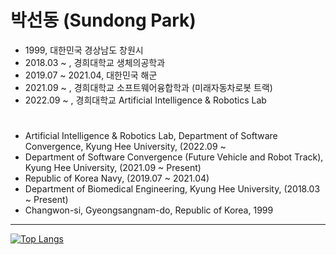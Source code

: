 # 박선동 (Sundong Park)
- 1999, 대한민국 경상남도 창원시
- 2018.03 ~ , 경희대학교 생체의공학과
- 2019.07 ~ 2021.04, 대한민국 해군
- 2021.09 ~ , 경희대학교 소프트웨어융합학과 (미래자동차로봇 트랙)
- 2022.09 ~ , 경희대학교 Artificial Intelligence & Robotics Lab
# 
- Artificial Intelligence & Robotics Lab, Department of Software Convergence, Kyung Hee University, (2022.09 ~ 
- Department of Software Convergence (Future Vehicle and Robot Track), Kyung Hee University, (2021.09 ~ Present)
- Republic of Korea Navy, (2019.07 ~ 2021.04)
- Department of Biomedical Engineering, Kyung Hee University, (2018.03 ~ Present)
- Changwon-si, Gyeongsangnam-do, Republic of Korea, 1999
---
[![Top Langs](https://github-readme-stats.vercel.app/api/top-langs/?username=sundongpark&langs_count=3&layout=compact&theme=default&exclude_repo=sundongpark.github.io)](https://github.com/sundongpark/sundongpark)


<!--
**sundongpark/sundongpark** is a ✨ _special_ ✨ repository because its `README.md` (this file) appears on your GitHub profile.
[![Github Stats](https://github-readme-stats.vercel.app/api?username=sundongpark&show_icons=true)](https://github.com/sundongpark/sundongpark)
Here are some ideas to get you started:

- 🔭 I’m currently working on ...
- 🌱 I’m currently learning ...
- 👯 I’m looking to collaborate on ...
- 🤔 I’m looking for help with ...
- 💬 Ask me about ...
- 📫 How to reach me: ...
- 😄 Pronouns: ...
- ⚡ Fun fact: ...
-->
